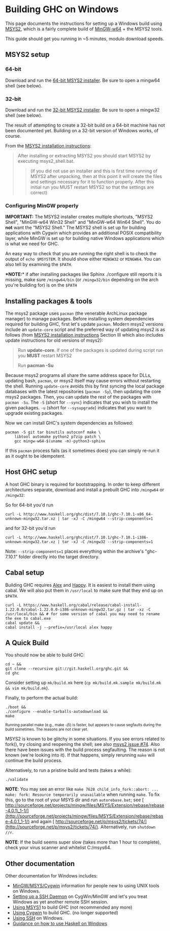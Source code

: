 # Building GHC on Windows



This page documents the instructions for setting up a Windows build using [
MSYS2](http://sourceforge.net/projects/msys2/), which is a fairly complete build of [
MinGW-w64](http://mingw-w64.org/) + the MSYS2 tools.



This guide should get you running in \~5 minutes, modulo download speeds.


## MSYS2 setup


### 64-bit



Download and run the [
64-bit MSYS2 installer](http://sourceforge.net/projects/msys2/files/latest/download). Be sure to open a mingw64 shell (see below).


### 32-bit



Download and run the [
32-bit MSYS2 installer](http://sourceforge.net/projects/msys2/files/Base/i686/). Be sure to open a mingw32 shell (see below).



The result of attempting to create a 32-bit build on a 64-bit machine has not been documented yet. Building on a 32-bit version of Windows works, of course.



From the [
MSYS2 installation instructions](http://sourceforge.net/p/msys2/wiki/MSYS2%20installation/):


>
>
> After installing or extracting MSYS2 you should start MSYS2 by executing msys2\_shell.bat.
>
>
> >
> >
> > (if you did not use an installer and this is first time running of MSYS2 after unpacking, then at this point it will create the files and settings necessary for it to function properly. After this initial run you MUST restart MSYS2 so that the settings are correct)
> >
> >
>

### Configuring MinGW properly



**IMPORTANT:** The MSYS2 installer creates multiple shortcuts, "MSYS2 Shell", "MinGW-w64 Win32 Shell" and "MinGW-w64 Win64 Shell". You do **not** want the "MSYS2 Shell." The MSYS2 shell is set up for building applications with Cygwin which provides an additional POSIX compatibility layer, while MinGW is set up for building native Windows applications which is what we need for GHC.



An easy way to check that you are running the right shell is to check the output of `echo $MSYSTEM`. It should show either `MINGW32` or `MINGW64`. You can also tell by examining the `$PATH`.



**\*NOTE:**\* if after installing packages like Sphinx ./configure still reports it is missing, make sure `/mingw64/bin` (or `/mingw32/bin` depending on the arch you're building for)  is on the `$PATH`


## Installing packages & tools



The msys2 package uses `pacman` (the venerable ArchLinux package manager) to manage packages. Before installing system dependencies required for building GHC, first let's update `pacman`. Modern msys2 versions include an `update-core` script and the preferred way of updating msys2 is as follows (from [
MSYS2 installation instructions](http://sourceforge.net/p/msys2/wiki/MSYS2%20installation/) Section III which also includes update instructions for old versions of msys2):


>
>
> Run **update-core**. If one of the packages is updated during script run you **MUST** restart MSYS2
>
>
>
> Run **pacman -Su**
>
>


Because msys2 programs all share the same address space for DLLs, updating bash, `pacman`, or msys2 itself may cause errors without restarting the shell. Running `update-core` avoids this by first syncing the local package databases with the latest repositories (`pacman -Sy`), then updating the core msys2 packages. Then, you can update the rest of the packages with `pacman -Su`. The `-S` (short for `--sync`) indicates that you wish to install the given packages. `-u` (short for `--sysupgrade`) indicates that you want to upgrade existing packages.



Now we can install GHC's system dependencies as followed:


```wiki
pacman -S git tar binutils autoconf make \
    libtool automake python2 p7zip patch \
    gcc mingw-w64-$(uname -m)-python3-sphinx
```


If this `pacman` process fails (as it sometimes does) you can simply re-run it as it ought to be idempotent.


## Host GHC setup



A host GHC binary is required for bootstrapping. In order to keep different architectures separate, download and install a prebuilt GHC into `/mingw64` or `/mingw32`:



So for 64-bit you'd run


```wiki
curl -L http://www.haskell.org/ghc/dist/7.10.1/ghc-7.10.1-x86_64-unknown-mingw32.tar.xz | tar -xJ -C /mingw64 --strip-components=1
```


and for 32-bit you'd run


```wiki
curl -L http://www.haskell.org/ghc/dist/7.10.1/ghc-7.10.1-i386-unknown-mingw32.tar.xz | tar -xJ -C /mingw32 --strip-components=1
```


Note: `--strip-components=1` places everything within the archive's "ghc-7.10.1" folder directly into the target directory.


## Cabal setup



Building GHC requires [ Alex](http://www.haskell.org/alex/) and [
Happy](http://www.haskell.org/happy/). It is easiest to install them using cabal. We will also put them in `/usr/local` to make sure that they end up on `$PATH`.


```wiki
curl -L https://www.haskell.org/cabal/release/cabal-install-1.22.0.0/cabal-1.22.0.0-i386-unknown-mingw32.tar.gz | tar -xz -C /usr/local/bin && # for some version of cabal you may need to rename the exe to cabal.exe
cabal update &&
cabal install -j --prefix=/usr/local alex happy
```

## A Quick Build



You should now be able to build GHC:


```wiki
cd ~ &&
git clone --recursive git://git.haskell.org/ghc.git &&
cd ghc
```


Consider setting up `mk/build.mk` here (`cp mk/build.mk.sample mk/build.mk && vim mk/build.mk`).



Finally, to perform the actual build:


```wiki
./boot &&
./configure --enable-tarballs-autodownload &&
make
```


<sub>Running parallel make (e.g., make -j5) is faster, but appears to cause segfaults during the build sometimes. The reasons are not clear yet.</sub>



MSYS2 is known to be glitchy in some situations. If you see errors related to fork(), try closing and reopening the shell; see also [
msys2 issue \#74](http://sourceforge.net/p/msys2/tickets/74/). Also there have been issues with the build process segfaulting. The reason is not known (we're looking into it). If that happens, simply rerunning `make` will continue the build process.



Alternatively, to run a pristine build and tests (takes a while):


```wiki
./validate
```


**NOTE**: You may see an error like `make 7628 child_info_fork::abort: ... make: fork: Resource temporarily unavailable` when running `make`. To fix this, go to the root of your MSYS dir and run `autorebase.bat`; see [
http://sourceforge.net/projects/mingw/files/MSYS/Extension/rebase/rebase-4.0.1\_1-1/](http://sourceforge.net/projects/mingw/files/MSYS/Extension/rebase/rebase-4.0.1_1-1/) and again [
http://sourceforge.net/p/msys2/tickets/74/](http://sourceforge.net/p/msys2/tickets/74/). Alternatively, run `shutdown //r`.



**NOTE**: If the build seems super slow (takes more than 1 hour to complete), check your virus scanner and whitelist C:/msys64.


## Other documentation



Other documentation for Windows includes:


- [MinGW/MSYS/Cygwin](building/platforms/windows) information for people new to using UNIX tools on Windows.
- [Setting up a SSH Daemon](building/windows/sshd) on CygWin/MinGW and let's you treat Windows as yet another remote SSH session.
- [Using MSYS1](building/preparation/windows/msy-s1) to build GHC (not recommended any more)
- [Using Cygwin](building/windows/cygwin) to build GHC. (no longer supported)
- [Using SSH](building/windows/ssh) on Windows.
- [
  Guidance on how to use Haskell on Windows](http://www.haskell.org/haskellwiki/Windows)
